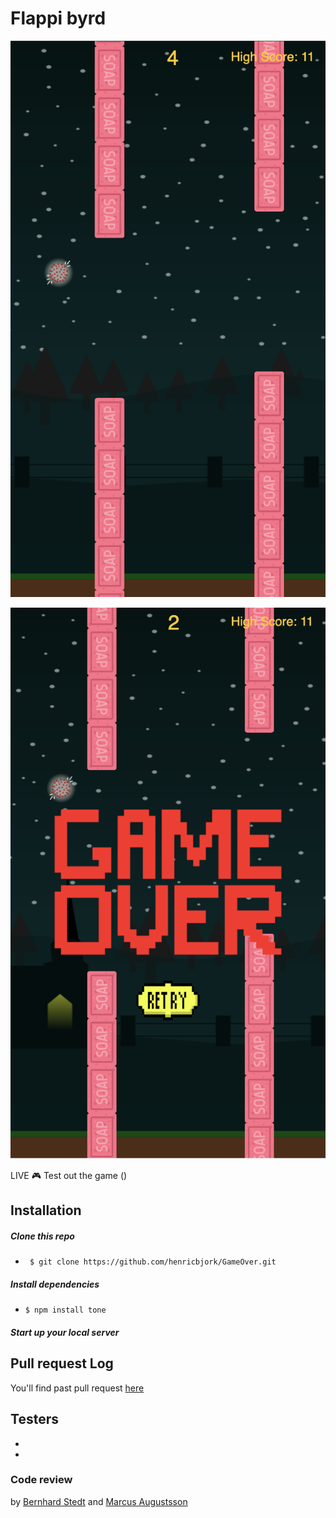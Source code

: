 # Flappi byrd

 <img src="game.png#thumbnail" alt="game view"
	title="A cute kitten" />

<img src="over.png#thumbnail" alt="gameover"
	title="A cute kitten" />

LIVE :video_game:
Test out the game ()

## Installation
##### Clone this repo 
* ``` $ git clone https://github.com/henricbjork/GameOver.git```
##### Install dependencies 
* ``` $ npm install tone ```
##### Start up your local server

## Pull request Log 
You'll find past pull request [here](https://github.com/Juljulia/GameOver/blob/master/PULLREQUESTLOG.md)

## Testers 
*
*

### Code review 
by [Bernhard Stedt](https://github.com/Vehx) and [Marcus Augustsson](https://github.com/MarcusIsCode)
